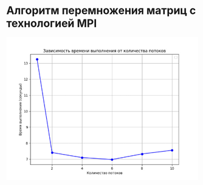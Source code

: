 # Алгоритм перемножения матриц с технологией MPI
![график](https://github.com/almarmar/parallel_programming_MPI/blob/main/график.jpg)
